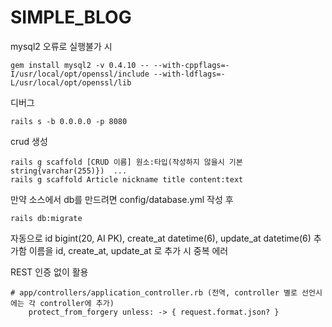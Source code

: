 # SIMPLE_BLOG

mysql2 오류로 실행불가 시
```
gem install mysql2 -v 0.4.10 -- --with-cppflags=-I/usr/local/opt/openssl/include --with-ldflags=-L/usr/local/opt/openssl/lib
```

디버그
```
rails s -b 0.0.0.0 -p 8080
```

crud 생성

``` 
rails g scaffold [CRUD 이름] 원소:타입(작성하지 않을시 기본 string{varchar(255)})  ...
rails g scaffold Article nickname title content:text
```

만약 소스에서 db를 만드려면
config/database.yml 작성 후
```
rails db:migrate
```
자동으로 id bigint(20, AI PK), create_at datetime(6), update_at datetime(6) 추가함 
이름을 id, create_at, update_at 로 추가 시 중복 에러


REST 인증 없이 활용 
```
# app/controllers/application_controller.rb (전역, controller 별로 선언시에는 각 controller에 추가) 
    protect_from_forgery unless: -> { request.format.json? }
```